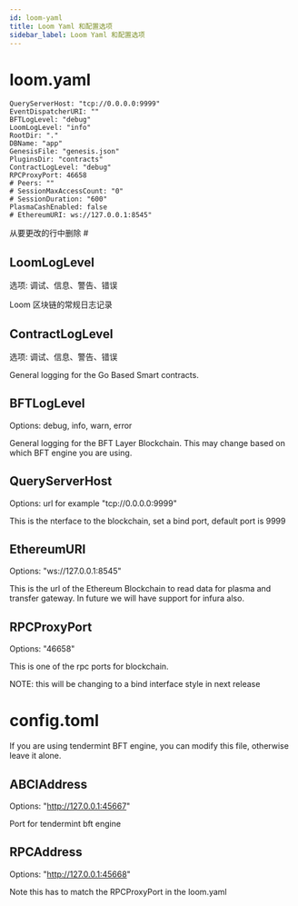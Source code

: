 ```yaml
---
id: loom-yaml
title: Loom Yaml 和配置选项
sidebar_label: Loom Yaml 和配置选项
---
```

# loom.yaml

    QueryServerHost: "tcp://0.0.0.0:9999"
    EventDispatcherURI: ""
    BFTLogLevel: "debug"
    LoomLogLevel: "info"
    RootDir: "."
    DBName: "app"
    GenesisFile: "genesis.json"
    PluginsDir: "contracts"
    ContractLogLevel: "debug"
    RPCProxyPort: 46658
    # Peers: ""
    # SessionMaxAccessCount: "0"
    # SessionDuration: "600"
    PlasmaCashEnabled: false
    # EthereumURI: ws://127.0.0.1:8545"
    

从要更改的行中删除 #

## LoomLogLevel

选项: 调试、信息、警告、错误

Loom 区块链的常规日志记录

## ContractLogLevel

选项: 调试、信息、警告、错误

General logging for the Go Based Smart contracts.

## BFTLogLevel

Options: debug, info, warn, error

General logging for the BFT Layer Blockchain. This may change based on which BFT engine you are using.

## QueryServerHost

Options: url for example "tcp://0.0.0.0:9999"

This is the nterface to the blockchain, set a bind port, default port is 9999

## EthereumURI

Options: "ws://127.0.0.1:8545"

This is the url of the Ethereum Blockchain to read data for plasma and transfer gateway. In future we will have support for infura also.

## RPCProxyPort

Options: "46658"

This is one of the rpc ports for blockchain.

NOTE: this will be changing to a bind interface style in next release

# config.toml

If you are using tendermint BFT engine, you can modify this file, otherwise leave it alone.

## ABCIAddress

Options: "http://127.0.0.1:45667"

Port for tendermint bft engine

## RPCAddress

Options: "http://127.0.0.1:45668"

Note this has to match the RPCProxyPort in the loom.yaml